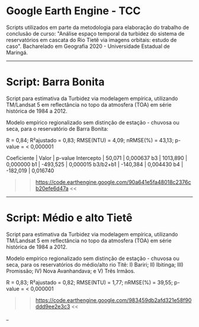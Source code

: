 # Google Earth Engine - TCC

Scripts utilizados em parte da metodologia para elaboração do trabalho de conclusão de curso: "Análise espaço temporal da turbidez do sistema de reservatórios em cascata do Rio Tietê via imagens orbitais: estudo de caso". Bacharelado em Geografia 2020 - Universidade Estadual de Maringá.



________________________________________________________________________________________________________________________________________
                                                            
# Script: Barra Bonita
                                                            
Script para estimativa da Turbidez via modelagem empírica, utilizando TM/Landsat 5 em reflectância no topo da atmosfera (TOA) 
em série histórica de 1984 a 2012.

Modelo empírico regionalizado sem distinção de estação - chuvosa ou seca, para o reservatório de Barra Bonita:

R = 0,84; R²ajustado = 0,83; RMSE(NTU) = 4,09; nRMSE(%) = 43,13; p-value = < 0,000001

Coeficiente |  Valor   |  p-value
Intercepto  |   50,071 | 0,000637
b3          | 1013,890 | 0,000000
b1          | -493,525 | 0,000015
b3/b2+b1    | -140,384 | 0,004430
b4          | -182,019 | 0,016740




>> https://code.earthengine.google.com/90a641e5fa48018c2376cb20efe6d47a <<

________________________________________________________________________________________________________________________________________
         
# Script: Médio e alto Tietê
                                                            
Script para estimativa da Turbidez via modelagem empírica, utilizando TM/Landsat 5 em reflectância no topo da atmosfera (TOA) 
em série histórica de 1984 a 2012.

Modelo empírico regionalizado sem distinção de estação - chuvosa ou seca, para os reservatórios do médio/alto rio Titê:
I) Bariri; II) Ibitinga; III) Promissão; IV) Nova Avanhandava; e V) Três Irmãos.

R = 0,83; R²ajustado = 0,82; RMSE(NTU) = 1,77; nRMSE(%) = 39,55; p-value = < 0,000001






>> https://code.earthengine.google.com/983459db2afd321e58f90ddd9ee2e3c3 <<

_
